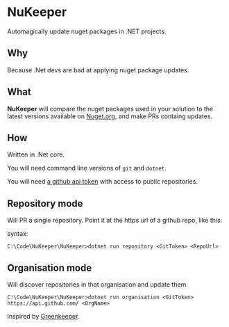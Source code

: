 # NuKeeper

Automagically update nuget packages in .NET projects.

## Why
 
Because .Net devs are bad at applying nuget package updates.

## What

**NuKeeper** will compare the nuget packages used in your solution to the latest versions available on [Nuget.org](https://www.nuget.org/), and make PRs containg updates.


## How

Written in .Net core.

You will need command line versions of `git` and `dotnet`.

You will need [a github api token](https://github.com/blog/1509-personal-api-tokens) with access to public repositories.

## Repository mode

Will PR a single repository. Point it at the https url of a github repo, like this:

syntax:
```
C:\Code\NuKeeper\NuKeeper>dotnet run repository <GitToken> <RepoUrl>
```

## Organisation mode

Will discover repositories in that organisation and update them.

```
C:\Code\NuKeeper\NuKeeper>dotnet run organisation <GitToken> https://api.github.com/ <OrgName>
```

Inspired by [Greenkeeper](https://greenkeeper.io/).

